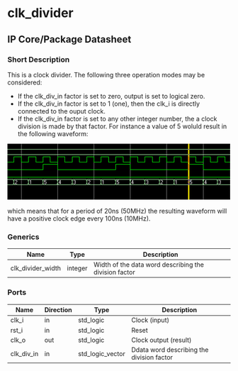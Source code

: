 # clk_divider
## IP Core/Package Datasheet

### Short Description

This is a clock divider. The following three operation modes may be considered:

* If the clk_div_in factor is set to zero, output is set to logical zero.
* If the clk_div_in factor is set to 1 (one), then the clk_i is directly connected to the ouput clock.
* If the clk_div_in factor is set to any other integer number, the a clock division is made by that factor. For instance a value of 5 woluld result in the following waveform:
       
![](https://github.com/xaratustrah/VHDL_Library/blob/master/clk_divider/DOC/example_wave.png)

which means that for a period of 20ns (50MHz) the resulting waveform will have a positive clock edge every 100ns (10MHz).


### Generics


| Name              | Type    | Description                                           |
|-------------------|---------|-------------------------------------------------------|
| clk_divider_width | integer | Width of the data word describing the division factor |

### Ports

| Name       | Direction | Type             | Description                               |
|------------|-----------|------------------|-------------------------------------------|
| clk_i      | in        | std_logic        | Clock (input)                             |
| rst_i      | in        | std_logic        | Reset                                     |
| clk_o      | out       | std_logic        | Clock output (result)                     |
| clk_div_in | in        | std_logic_vector | Ddata word describing the division factor |
